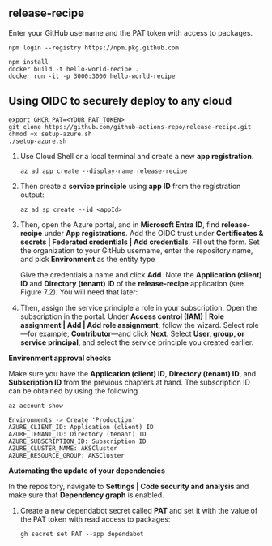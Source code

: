 ## release-recipe

Enter your GitHub username and the PAT token with access to packages.

```
npm login --registry https://npm.pkg.github.com

npm install
docker build -t hello-world-recipe .
docker run -it -p 3000:3000 hello-world-recipe
```

## Using OIDC to securely deploy to any cloud

```
export GHCR_PAT=<YOUR_PAT_TOKEN>
git clone https://github.com/github-actions-repo/release-recipe.git
chmod +x setup-azure.sh
./setup-azure.sh
```

1. Use Cloud Shell or a local terminal and create a new **app registration**.
   
   ```
   az ad app create --display-name release-recipe
   ```

2. Then create a **service principle** using **app ID** from the registration output:
   
   ```
   az ad sp create --id <appId>
   ```

3. Then, open the Azure portal, and in **Microsoft Entra ID**, find **release-recipe** under **App registrations**. Add the OIDC trust under **Certificates & secrets | Federated credentials | Add credentials**. Fill out the form. Set the organization to your GitHub username, enter the repository name, and pick **Environment** as the entity type
   
   Give the credentials a name and click **Add**. Note the **Application (client) ID** and **Directory (tenant) ID** of the **release-recipe** application (see Figure 7.2). You will need that later:

4. Then, assign the service principle a role in your subscription. Open the subscription in the portal. Under **Access control (IAM) | Role assignment | Add | Add role assignment**, follow the wizard. Select role—for example, **Contributor**—and click **Next**. Select **User, group, or service principal**, and select the service principle you created earlier.


**Environment approval checks**

Make sure you have the **Application (client) ID**, **Directory (tenant) ID**, and **Subscription ID** from the previous chapters at hand. The subscription ID can be obtained by using the following

```
az account show

Environments -> Create 'Production'
AZURE_CLIENT_ID: Application (client) ID
AZURE_TENANT_ID: Directory (tenant) ID
AZURE_SUBSCRIPTION_ID: Subscription ID
AZURE_CLUSTER_NAME: AKSCluster
AZURE_RESOURCE_GROUP: AKSCluster
```


**Automating the update of your dependencies**

In the repository, navigate to **Settings | Code security and analysis** and make sure that **Dependency graph** is enabled.

1. Create a new dependabot secret called **PAT** and set it with the value of the PAT token with read access to packages:
   
   ```
   gh secret set PAT --app dependabot
   ```